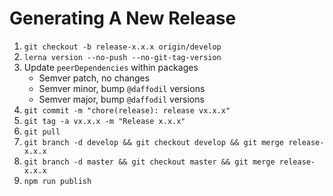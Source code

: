 # Generating A New Release
1. `git checkout -b release-x.x.x origin/develop`
2. `lerna version --no-push --no-git-tag-version`
3. Update `peerDependencies` within packages
    * Semver patch, no changes
    * Semver minor, bump `@daffodil` versions
    * Semver major, bump `@daffodil` versions
4. `git commit -m "chore(release): release vx.x.x"`
5. `git tag -a vx.x.x -m "Release x.x.x"`
6. `git pull`
7. `git branch -d develop && git checkout develop && git merge release-x.x.x`
8. `git branch -d master && git checkout master && git merge release-x.x.x`
9. `npm run publish`